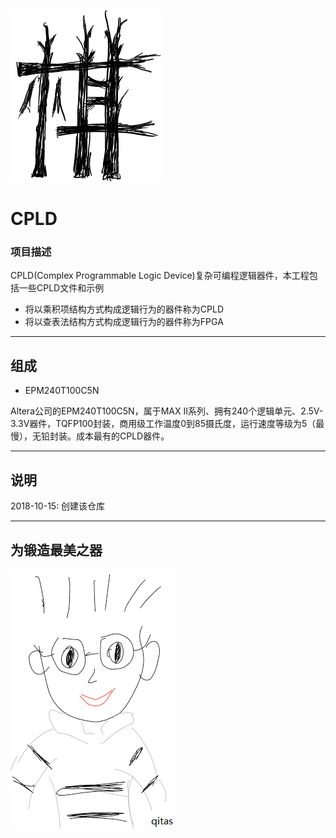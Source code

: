 ﻿[![sites](qitas/Qi.png)](http://www.qitas.cn)

# CPLD

### 项目描述

CPLD(Complex Programmable Logic Device)复杂可编程逻辑器件，本工程包括一些CPLD文件和示例

- 将以乘积项结构方式构成逻辑行为的器件称为CPLD
- 将以查表法结构方式构成逻辑行为的器件称为FPGA

---

## 组成

- EPM240T100C5N

Altera公司的EPM240T100C5N，属于MAX II系列、拥有240个逻辑单元、2.5V-3.3V器件，TQFP100封装，商用级工作温度0到85摄氏度，运行速度等级为5（最慢），无铅封装。成本最有的CPLD器件。


---
## 说明

2018-10-15: 创建该仓库

---

## 为锻造最美之器
[![sites](qitas/qitas.png)](http://www.qitas.cn)
